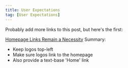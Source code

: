 ```yaml
---
title: User Expectations
tag: [User Expectations]
---
```

Probably add more links to this post, but here's the first:

  [Homepage Links Remain a Necessity](https://www.nngroup.com/articles/homepage-links)
  Summary:
  * Keep logos top-left
  * Make sure logos link to the homepage
  * Also provide a text-base 'Home' link
